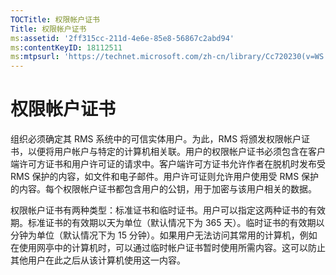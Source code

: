 ```yaml
---
TOCTitle: 权限帐户证书
Title: 权限帐户证书
ms:assetid: '2ff315cc-211d-4e6e-85e8-56867c2abd94'
ms:contentKeyID: 18112511
ms:mtpsurl: 'https://technet.microsoft.com/zh-cn/library/Cc720230(v=WS.10)'
---
```


权限帐户证书
============

组织必须确定其 RMS 系统中的可信实体用户。为此，RMS 将颁发权限帐户证书，以便将用户帐户与特定的计算机相关联。用户的权限帐户证书必须包含在客户端许可方证书和用户许可证的请求中。客户端许可方证书允许作者在脱机时发布受 RMS 保护的内容，如文件和电子邮件。用户许可证则允许用户使用受 RMS 保护的内容。每个权限帐户证书都包含用户的公钥，用于加密与该用户相关的数据。

权限帐户证书有两种类型：标准证书和临时证书。用户可以指定这两种证书的有效期。标准证书的有效期以天为单位（默认情况下为 365 天）。临时证书的有效期以分钟为单位（默认情况下为 15 分钟）。如果用户无法访问其常用的计算机，例如在使用网亭中的计算机时，可以通过临时帐户证书暂时使用所需内容。这可以防止其他用户在此之后从该计算机使用这一内容。
